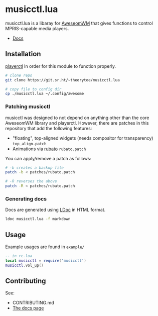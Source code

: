 # musicctl.lua

musicctl.lua is a libaray for [AweseomWM](https://awesomewm.org) that gives
functions to control MPRIS-capable media players.

- [Docs](https://docs.theoryware.net/musicctl/index.html)

## Installation

[playerctl](https://github.com/altdesktop/playerctl) In order for this module to function
properly.

```bash
# clone repo
git clone https://git.sr.ht/~theorytoe/musicctl.lua

# copy file to config dir
cp ./musicctl.lua ~/.config/awesome
```

### Patching musicctl

musicctl was designed to not depend on anything other than the core AweseomWM
library and playerctl. However, there are patches in this repository that add
the following features:

- "floating", top-aligned widgets (needs compositor for transparency) `top_align.patch`
- Animations via [rubato](https://github.com/andOrlando/rubato) `rubato.patch`

You can apply/remove a patch as follows:

```bash
# -b creates a backup file
patch -b < patches/rubato.patch

# -R reverses the above
patch -R < patches/rubato.patch
```

### Generating docs

Docs are generated using [LDoc](https://stevedonovan.github.io/ldoc) in HTML format.

```bash
ldoc musicctl.lua -f markdown
```

## Usage

Example usages are found in `example/`

```lua
-- in rc.lua
local musicctl = require('musicctl')
musicctl.vol_up()
```

## Contributing

See:

- CONTRIBUTING.md 
- [The docs page](https://docs.theoryware.net/musicctl/topics/CONTRIBUTING.md.html)
